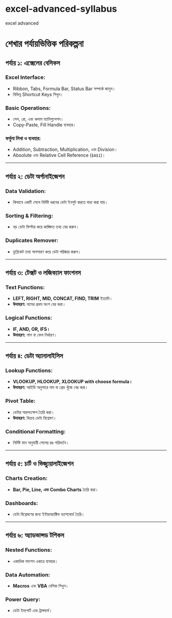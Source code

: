 # excel-advanced-syllabus
excel advanced
# শেখার পর্যায়ভিত্তিক পরিকল্পনা

## পর্যায় ১: এক্সেলের বেসিকস
### Excel Interface:
- Ribbon, Tabs, Formula Bar, Status Bar সম্পর্কে জানুন।
- বিভিন্ন Shortcut Keys শিখুন।

### Basic Operations:
- সেল, রো, এবং কলাম ম্যানিপুলেশন।
- Copy-Paste, Fill Handle ব্যবহার।

### ফর্মুলা লিখা ও ব্যবহার:
- Addition, Subtraction, Multiplication, এবং Division।
- Absolute এবং Relative Cell Reference (`$A$1`)।

---

## পর্যায় ২: ডেটা অর্গানাইজেশন
### Data Validation:
- কিভাবে একটি সেলে নির্দিষ্ট ধরনের ডেটা ইনপুট করতে বাধ্য করা যায়।

### Sorting & Filtering:
- বড় ডেটা ফিল্টার করে কাঙ্ক্ষিত তথ্য বের করুন।

### Duplicates Remover:
- ডুপ্লিকেট তথ্য অপসারণ করে ডেটা পরিষ্কার করুন।

---

## পর্যায় ৩: টেক্সট ও লজিক্যাল ফাংশনস
### Text Functions:
- **LEFT, RIGHT, MID, CONCAT, FIND, TRIM** ইত্যাদি।
- **উদাহরণ:** নামের প্রথম অংশ বের করা।

### Logical Functions:
- **IF, AND, OR, IFS।**
- **উদাহরণ:** পাস বা ফেল নির্ধারণ।

---

## পর্যায় ৪: ডেটা অ্যানালাইসিস
### Lookup Functions:
- **VLOOKUP, HLOOKUP, XLOOKUP with choose formula।**
- **উদাহরণ:** আইডি অনুসারে নাম বা গ্রেড খুঁজে বের করা।

### Pivot Table:
- ডেটার সারসংক্ষেপ তৈরি করা।
- **উদাহরণ:** বিক্রয় ডেটা বিশ্লেষণ।

### Conditional Formatting:
- নির্দিষ্ট মান অনুযায়ী সেলের রঙ পরিবর্তন।

---

## পর্যায় ৫: চার্ট ও ভিজ্যুয়ালাইজেশন
### Charts Creation:
- **Bar, Pie, Line, এবং Combo Charts** তৈরি করা।

### Dashboards:
- ডেটা বিশ্লেষণের জন্য ইন্টারঅ্যাক্টিভ ড্যাশবোর্ড তৈরি।

---

## পর্যায় ৬: অ্যাডভান্সড টপিকস
### Nested Functions:
- একাধিক ফাংশন একত্রে ব্যবহার।

### Data Automation:
- **Macros** এবং **VBA** বেসিক শিখুন।

### Power Query:
- ডেটা ইমপোর্ট এবং ট্রান্সফর্ম।

